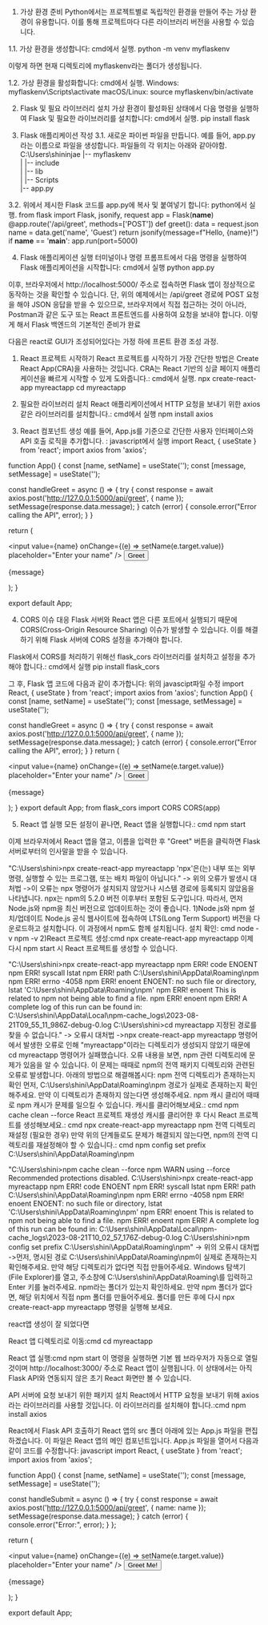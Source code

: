 1. 가상 환경 준비
Python에서는 프로젝트별로 독립적인 환경을 만들어 주는 가상 환경이 유용합니다. 이를 통해 프로젝트마다 다른 라이브러리 버전을 사용할 수 있습니다.

1.1. 가상 환경을 생성합니다: cmd에서 실행.
python -m venv myflaskenv

이렇게 하면 현재 디렉토리에 myflaskenv라는 폴더가 생성됩니다.

1.2. 가상 환경을 활성화합니다: cmd에서 실행.
Windows: myflaskenv\Scripts\activate
macOS/Linux: source myflaskenv/bin/activate

2. Flask 및 필요 라이브러리 설치
가상 환경이 활성화된 상태에서 다음 명령을 실행하여 Flask 및 필요한 라이브러리를 설치합니다: cmd에서 실행.
pip install flask


4. Flask 애플리케이션 작성
3.1. 새로운 파이썬 파일을 만듭니다. 예를 들어, app.py라는 이름으로 파일을 생성합니다.
파일들의 각 위치는 아래와 같아야함.
C:\Users\shininjae
|-- myflaskenv\
|   |-- include\
|   |-- lib\
|   |-- Scripts\
|-- app.py

3.2. 위에서 제시한 Flask 코드를 app.py에 복사 및 붙여넣기 합니다: python에서 실행.
from flask import Flask, jsonify, request
app = Flask(__name__)
@app.route('/api/greet', methods=['POST'])
def greet():
    data = request.json
    name = data.get('name', 'Guest')
    return jsonify(message=f"Hello, {name}!")
if __name__ == '__main__':
    app.run(port=5000)

4. Flask 애플리케이션 실행
터미널이나 명령 프롬프트에서 다음 명령을 실행하여 Flask 애플리케이션을 시작합니다: cmd에서 실행
python app.py

이후, 브라우저에서 http://localhost:5000/ 주소로 접속하면 Flask 앱이 정상적으로 동작하는 것을 확인할 수 있습니다.
단, 위의 예제에서는 /api/greet 경로에 POST 요청을 해야 JSON 응답을 받을 수 있으므로, 브라우저에서 직접 접근하는 것이 아니라, Postman과 같은 도구 또는 React 프론트엔드를 사용하여 요청을 보내야 합니다.
이렇게 해서 Flask 백엔드의 기본적인 준비가 완료



다음은 react로 GUI가 조성되어있다는 가정 하에 프론트 환경 조성 과정.
1. React 프로젝트 시작하기
React 프로젝트를 시작하기 가장 간단한 방법은 Create React App(CRA)을 사용하는 것입니다. CRA는 React 기반의 싱글 페이지 애플리케이션을 빠르게 시작할 수 있게 도와줍니다.: cmd에서 실행.
npx create-react-app myreactapp
cd myreactapp

2. 필요한 라이브러리 설치
React 애플리케이션에서 HTTP 요청을 보내기 위한 axios 같은 라이브러리를 설치합니다.: cmd에서 실행
npm install axios

3. React 컴포넌트 생성
예를 들어, App.js를 기준으로 간단한 사용자 인터페이스와 API 호출 로직을 추가합니다. : javascript에서 실행
import React, { useState } from 'react';
import axios from 'axios';

function App() {
  const [name, setName] = useState('');
  const [message, setMessage] = useState('');

  const handleGreet = async () => {
    try {
      const response = await axios.post('http://127.0.0.1:5000/api/greet', { name });
      setMessage(response.data.message);
    } catch (error) {
      console.error("Error calling the API", error);
    }
  }

  return (
    <div className="App">
      <input 
        value={name} 
        onChange={(e) => setName(e.target.value)} 
        placeholder="Enter your name"
      />
      <button onClick={handleGreet}>Greet</button>
      <p>{message}</p>
    </div>
  );
}

export default App;

4. CORS 이슈 대응
Flask 서버와 React 앱은 다른 포트에서 실행되기 때문에 CORS(Cross-Origin Resource Sharing) 이슈가 발생할 수 있습니다. 이를 해결하기 위해 Flask 서버에 CORS 설정을 추가해야 합니다.

Flask에서 CORS를 처리하기 위해선 flask_cors 라이브러리를 설치하고 설정을 추가해야 합니다.: cmd에서 실행
pip install flask_cors

그 후, Flask 앱 코드에 다음과 같이 추가합니다: 위의 javascipt파일 수정
import React, { useState } from 'react';
import axios from 'axios';
function App() {
  const [name, setName] = useState('');
  const [message, setMessage] = useState('');

  const handleGreet = async () => {
    try {
      const response = await axios.post('http://127.0.0.1:5000/api/greet', { name });
      setMessage(response.data.message);
    } catch (error) {
      console.error("Error calling the API", error);
    }
  }
  return (
    <div className="App">
      <input 
        value={name} 
        onChange={(e) => setName(e.target.value)} 
        placeholder="Enter your name"
      />
      <button onClick={handleGreet}>Greet</button>
      <p>{message}</p>
    </div>
  );
}
export default App;
from flask_cors import CORS
CORS(app)

5. React 앱 실행
모든 설정이 끝나면, React 앱을 실행합니다.: cmd
npm start

이제 브라우저에서 React 앱을 열고, 이름을 입력한 후 "Greet" 버튼을 클릭하면 Flask 서버로부터의 인사말을 받을 수 있습니다.


"C:\Users\shini>npx create-react-app myreactapp
'npx'은(는) 내부 또는 외부 명령, 실행할 수 있는 프로그램, 또는
배치 파일이 아닙니다." 
-> 위의 오류가 발생시 대처법
->이 오류는 npx 명령어가 설치되지 않았거나 시스템 경로에 등록되지 않았음을 나타냅니다. npx는 npm의 5.2.0 버전 이후부터 포함된 도구입니다.
따라서, 먼저 Node.js와 npm을 최신 버전으로 업데이트하는 것이 좋습니다.
1)Node.js와 npm 설치/업데이트
Node.js 공식 웹사이트에 접속하여 LTS(Long Term Support) 버전을 다운로드하고 설치합니다. 이 과정에서 npm도 함께 설치됩니다.
설치 확인: cmd
node -v
npm -v
2)React 프로젝트 생성:cmd
npx create-react-app myreactapp
이제 다시 npm start 시 React 프로젝트를 생성할 수 있습니다.

"C:\Users\shini>npx create-react-app myreactapp
npm ERR! code ENOENT
npm ERR! syscall lstat
npm ERR! path C:\Users\shini\AppData\Roaming\npm
npm ERR! errno -4058
npm ERR! enoent ENOENT: no such file or directory, lstat 'C:\Users\shini\AppData\Roaming\npm'
npm ERR! enoent This is related to npm not being able to find a file.
npm ERR! enoent
npm ERR! A complete log of this run can be found in: C:\Users\shini\AppData\Local\npm-cache\_logs\2023-08-21T09_55_11_986Z-debug-0.log
C:\Users\shini>cd myreactapp
지정된 경로를 찾을 수 없습니다."
-> 오류시 대처법
->npx create-react-app myreactapp 명령어에서 발생한 오류로 인해 "myreactapp"이라는 디렉토리가 생성되지 않았기 때문에 cd myreactapp 명령어가 실패했습니다.
오류 내용을 보면, npm 관련 디렉토리에 문제가 있음을 알 수 있습니다. 이 문제는 때때로 npm의 전역 패키지 디렉토리와 관련된 오류로 발생합니다.
아래의 방법으로 해결해봅시다:
npm 전역 디렉토리가 존재하는지 확인
먼저, C:\Users\shini\AppData\Roaming\npm 경로가 실제로 존재하는지 확인해주세요. 만약 이 디렉토리가 존재하지 않는다면 생성해주세요.
npm 캐시 클리어
때때로 npm 캐시가 문제를 일으킬 수 있습니다. 캐시를 클리어해보세요.: cmd
npm cache clean --force
React 프로젝트 재생성
캐시를 클리어한 후 다시 React 프로젝트를 생성해보세요.: cmd
npx create-react-app myreactapp
npm 전역 디렉토리 재설정 (필요한 경우)
만약 위의 단계들로도 문제가 해결되지 않는다면, npm의 전역 디렉토리를 재설정해야 할 수 있습니다.: cmd
npm config set prefix C:\Users\shini\AppData\Roaming\npm

"C:\Users\shini>npm cache clean --force
npm WARN using --force Recommended protections disabled.
C:\Users\shini>npx create-react-app myreactapp
npm ERR! code ENOENT
npm ERR! syscall lstat
npm ERR! path C:\Users\shini\AppData\Roaming\npm
npm ERR! errno -4058
npm ERR! enoent ENOENT: no such file or directory, lstat 'C:\Users\shini\AppData\Roaming\npm'
npm ERR! enoent This is related to npm not being able to find a file.
npm ERR! enoent
npm ERR! A complete log of this run can be found in: C:\Users\shini\AppData\Local\npm-cache\_logs\2023-08-21T10_02_57_176Z-debug-0.log
C:\Users\shini>npm config set prefix C:\Users\shini\AppData\Roaming\npm"
-> 위의 오류시 대처법
->먼저, 명시된 경로 C:\Users\shini\AppData\Roaming\npm이 실제로 존재하는지 확인해주세요. 만약 해당 디렉토리가 없다면 직접 만들어주세요.
Windows 탐색기 (File Explorer)를 열고, 주소창에 C:\Users\shini\AppData\Roaming\를 입력하고 Enter 키를 눌러주세요.
npm라는 폴더가 있는지 확인하세요.
만약 npm 폴더가 없다면, 해당 위치에서 직접 npm 폴더를 만들어주세요.
폴더를 만든 후에 다시 npx create-react-app myreactapp 명령을 실행해 보세요.





react앱 생성이 잘 되었다면

React 앱 디렉토리로 이동:cmd
cd myreactapp

React 앱 실행:cmd
npm start
이 명령을 실행하면 기본 웹 브라우저가 자동으로 열릴 것이며 http://localhost:3000/ 주소로 React 앱이 실행됩니다. 이 상태에서는 아직 Flask API와 연동되지 않은 초기 React 화면만 볼 수 있습니다.

API 서버에 요청 보내기 위한 패키지 설치
React에서 HTTP 요청을 보내기 위해 axios라는 라이브러리를 사용할 것입니다. 이 라이브러리를 설치해야 합니다.:cmd
npm install axios

React에서 Flask API 호출하기
React 앱의 src 폴더 아래에 있는 App.js 파일을 편집하겠습니다. 이 파일은 React 앱의 메인 컴포넌트입니다.
App.js 파일을 열어서 다음과 같이 코드를 수정합니다: javascript
import React, { useState } from 'react';
import axios from 'axios';

function App() {
  const [name, setName] = useState('');
  const [message, setMessage] = useState('');

  const handleSubmit = async () => {
    try {
      const response = await axios.post('http://127.0.0.1:5000/api/greet', {
        name: name
      });
      setMessage(response.data.message);
    } catch (error) {
      console.error("Error:", error);
    }
  };

  return (
    <div className="App">
      <input value={name} onChange={(e) => setName(e.target.value)} placeholder="Enter your name" />
      <button onClick={handleSubmit}>Greet Me!</button>
      <p>{message}</p>
    </div>
  );
}

export default App;
